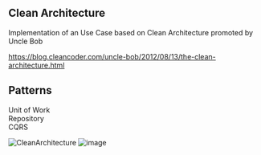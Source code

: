 ## Clean Architecture
Implementation of an Use Case based on Clean Architecture promoted by Uncle Bob

<a>https://blog.cleancoder.com/uncle-bob/2012/08/13/the-clean-architecture.html</a>
## Patterns
Unit of Work <br/> 
Repository <br/>
CQRS <br/>

![CleanArchitecture](https://github.com/joaquintalice/Net20CleanArchitecture/assets/78387674/72a58fd1-1ce9-4a60-8e01-59b96cce02cb)
![image](https://github.com/joaquintalice/Net20CleanArchitecture/assets/78387674/9902526b-9469-4537-b899-e3a480f7d93f)
